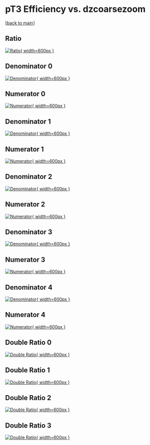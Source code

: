 # pT3 Efficiency vs. dzcoarsezoom

[[back to main](./)]



## Ratio

[![Ratio](../mtv/var/pT3_xtr_321_-1_eff_dzcoarsezoom.png){ width=600px }](../mtv/var/pT3_xtr_321_-1_eff_dzcoarsezoom.pdf)

## Denominator 0

[![Denominator](../mtv/den/pT3_xtr_321_-1_eff_dzcoarsezoom_den0.png){ width=600px }](../mtv/den/pT3_xtr_321_-1_eff_dzcoarsezoom_den0.pdf)

## Numerator 0

[![Numerator](../mtv/num/pT3_xtr_321_-1_eff_dzcoarsezoom_num0.png){ width=600px }](../mtv/num/pT3_xtr_321_-1_eff_dzcoarsezoom_num0.pdf)

## Denominator 1

[![Denominator](../mtv/den/pT3_xtr_321_-1_eff_dzcoarsezoom_den1.png){ width=600px }](../mtv/den/pT3_xtr_321_-1_eff_dzcoarsezoom_den1.pdf)

## Numerator 1

[![Numerator](../mtv/num/pT3_xtr_321_-1_eff_dzcoarsezoom_num1.png){ width=600px }](../mtv/num/pT3_xtr_321_-1_eff_dzcoarsezoom_num1.pdf)

## Denominator 2

[![Denominator](../mtv/den/pT3_xtr_321_-1_eff_dzcoarsezoom_den2.png){ width=600px }](../mtv/den/pT3_xtr_321_-1_eff_dzcoarsezoom_den2.pdf)

## Numerator 2

[![Numerator](../mtv/num/pT3_xtr_321_-1_eff_dzcoarsezoom_num2.png){ width=600px }](../mtv/num/pT3_xtr_321_-1_eff_dzcoarsezoom_num2.pdf)

## Denominator 3

[![Denominator](../mtv/den/pT3_xtr_321_-1_eff_dzcoarsezoom_den3.png){ width=600px }](../mtv/den/pT3_xtr_321_-1_eff_dzcoarsezoom_den3.pdf)

## Numerator 3

[![Numerator](../mtv/num/pT3_xtr_321_-1_eff_dzcoarsezoom_num3.png){ width=600px }](../mtv/num/pT3_xtr_321_-1_eff_dzcoarsezoom_num3.pdf)

## Denominator 4

[![Denominator](../mtv/den/pT3_xtr_321_-1_eff_dzcoarsezoom_den4.png){ width=600px }](../mtv/den/pT3_xtr_321_-1_eff_dzcoarsezoom_den4.pdf)

## Numerator 4

[![Numerator](../mtv/num/pT3_xtr_321_-1_eff_dzcoarsezoom_num4.png){ width=600px }](../mtv/num/pT3_xtr_321_-1_eff_dzcoarsezoom_num4.pdf)

## Double Ratio 0

[![Double Ratio](../mtv/ratio/pT3_xtr_321_-1_eff_dzcoarsezoom_ratio0.png){ width=600px }](../mtv/ratio/pT3_xtr_321_-1_eff_dzcoarsezoom_ratio0.pdf)

## Double Ratio 1

[![Double Ratio](../mtv/ratio/pT3_xtr_321_-1_eff_dzcoarsezoom_ratio1.png){ width=600px }](../mtv/ratio/pT3_xtr_321_-1_eff_dzcoarsezoom_ratio1.pdf)

## Double Ratio 2

[![Double Ratio](../mtv/ratio/pT3_xtr_321_-1_eff_dzcoarsezoom_ratio2.png){ width=600px }](../mtv/ratio/pT3_xtr_321_-1_eff_dzcoarsezoom_ratio2.pdf)

## Double Ratio 3

[![Double Ratio](../mtv/ratio/pT3_xtr_321_-1_eff_dzcoarsezoom_ratio3.png){ width=600px }](../mtv/ratio/pT3_xtr_321_-1_eff_dzcoarsezoom_ratio3.pdf)

